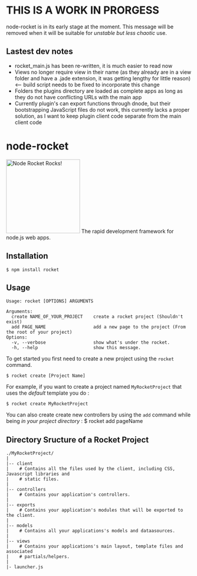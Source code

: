 # THIS IS A WORK IN PRORGESS
  node-rocket is in its early stage at the moment. This message will be removed
  when it will be suitable for *unstable but less chaotic* use.

## Lastest dev notes
  * rocket_main.js has been re-written, it is much easier to read now
  * Views no longer require view in their name (as they already are in a view folder and have a .jade extension, it was getting lengthy for little reason) <-- build script needs to be fixed to incorporate this change
  * Folders the plugins directory are loaded as complete apps as long as they do not have conflicting URLs with the main app
  * Currently plugin's can export functions through dnode, but their bootstrapping JavaScript files do not work, this currently lacks a proper solution, as I want to keep plugin client code separate from the main client code

  
# node-rocket 

  <img src="https://github.com/glesperance/node-rocket/raw/master/libs/logo.png" width="200" alt="Node Rocket Rocks!" />
  The rapid development framework for node.js web apps.

## Installation

    $ npm install rocket

## Usage
  
    Usage: rocket [OPTIONS] ARGUMENTS

    Arguments:
      create NAME_OF_YOUR_PROJECT    create a rocket project (Shouldn't exist)
      add PAGE_NAME                  add a new page to the project (From the root of your project)
    Options:
      -v, --verbose                  show what's under the rocket.
      -h, --help                     show this message.


  To get started you first need to create a new project using the `rocket`
  command.
    
    $ rocket create [Project Name]
    
  For example, if you want to create a project named `MyRocketProject` that uses
  the *default* template you do :
  
    $ rocket create MyRocketProject
   
  You can also create create new controllers by using the `add` command while being *in your project directory* :
    $ rocket add pageName
   
## Directory Sructure of a Rocket Project

    ./MyRocketProject/
    |
    |-- client
    |    # Contains all the files used by the client, including CSS, Javascript libraries and 
    |    # static files.
    |
    |-- controllers
    |    # Contains your application's controllers.
    |     
    |-- exports
    |    # Contains your application's modules that will be exported to the client. 
    |
    |-- models
    |    # Contains all your applications's models and dataasources.
    |
    |-- views
    |    # Contains your applications's main layout, template files and associated
    |    # partials/helpers.
    |
    |- launcher.js

